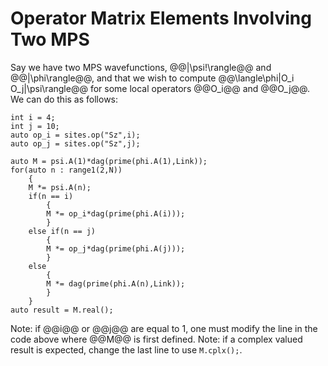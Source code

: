 
# Operator Matrix Elements Involving Two MPS

Say we have two MPS wavefunctions, @@|\psi\!\rangle@@ and @@|\phi\rangle@@,
and that we wish to compute @@\langle\phi|O_i O_j|\psi\rangle@@ for some 
local operators @@O_i@@ and @@O_j@@. We can do this as follows:

    int i = 4;
    int j = 10;
    auto op_i = sites.op("Sz",i);
    auto op_j = sites.op("Sz",j);

    auto M = psi.A(1)*dag(prime(phi.A(1),Link));
    for(auto n : range1(2,N))
        {
        M *= psi.A(n);
        if(n == i)
            {
            M *= op_i*dag(prime(phi.A(i)));
            }
        else if(n == j)
            {
            M *= op_j*dag(prime(phi.A(j)));
            }
        else
            {
            M *= dag(prime(phi.A(n),Link));
            }
        }
    auto result = M.real();

Note: if @@i@@ or @@j@@ are equal to 1, one must modify the line in the
code above where @@M@@ is first defined.
Note: if a complex valued result is expected, change the last line to use `M.cplx();`.

